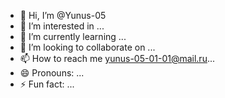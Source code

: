 - 👋 Hi, I’m @Yunus-05
- 👀 I’m interested in ...
- 🌱 I’m currently learning ...
- 💞️ I’m looking to collaborate on ...
- 📫 How to reach me yunus-05-01-01@mail.ru...
- 😄 Pronouns: ...
- ⚡ Fun fact: ...

<!---
Yunus-05/Yunus-05 is a ✨ special ✨ repository because its `README.md` (this file) appears on your GitHub profile.
You can click the Preview link to take a look at your changes.
--->
